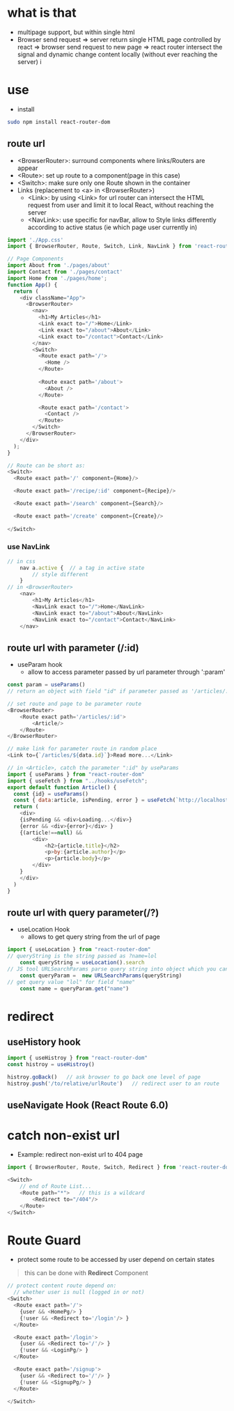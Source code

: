 # what is that
- multipage support, but within single html
- Browser send request => server return single HTML page controlled by react => browser send request to new page => react router intersect the signal and dynamic change content locally (without ever reaching the server) i

# use
- install
```bash
sudo npm install react-router-dom
```

## route url
- \<BrowserRouter>: surround components where links/Routers are appear
- \<Route>: set up route to a component(page in this case)
- \<Switch>: make sure only one Route shown in the container
- Links (replacement to \<a> in \<BrowserRouter>)
  - \<Link>: by using \<Link> for url router can intersect the HTML request from user and limit it to local React, without reaching the server
  - \<NavLink>: use specific for navBar, allow to Style links differently according to active status (ie which page user currently in)
```js
import './App.css'
import { BrowserRouter, Route, Switch, Link, NavLink } from 'react-router-dom';

// Page Components
import About from './pages/about'
import Contact from './pages/contact'
import Home from './pages/home';
function App() {
  return (
    <div className="App"> 
      <BrowserRouter>
        <nav>
          <h1>My Articles</h1>
          <Link exact to="/">Home</Link>
          <Link exact to="/about">About</Link>
          <Link exact to="/contact">Contact</Link>
        </nav>
        <Switch>      
          <Route exact path='/'>
            <Home />
          </Route>
          
          <Route exact path='/about'>
            <About />
          </Route>

          <Route exact path='/contact'>
            <Contact />
          </Route>
        </Switch>
      </BrowserRouter>
    </div>
  );
}
```
```js
// Route can be short as:
<Switch>
  <Route exact path='/' component={Home}/>

  <Route exact path='/recipe/:id' component={Recipe}/>

  <Route exact path='/search' component={Search}/>

  <Route exact path='/create' component={Create}/>
  
</Switch>
```
### use NavLink
```js
// in css
    nav a.active {  // a tag in active state
        // style different
    }
// in <BrowserRouter>
    <nav>
        <h1>My Articles</h1>
        <NavLink exact to="/">Home</NavLink>
        <NavLink exact to="/about">About</NavLink>
        <NavLink exact to="/contact">Contact</NavLink>
    </nav>
```

## route url with parameter (/:id)
- useParam hook
    - allow to access parameter passed by url parameter through ':param'
```js
const param = useParams()
// return an object with field "id" if parameter passed as '/articles/:id'
```
```js
// set route and page to be parameter route
<BrowserRouter>
    <Route exact path='/articles/:id'>
        <Article/>
    </Route>
</BrowserRouter>

// make link for parameter route in random place
<Link to={`/articles/${data.id}`}>Read more...</Link>

// in <Article>, catch the parameter ":id" by useParams
import { useParams } from "react-router-dom"
import { useFetch } from "../hooks/useFetch";
export default function Article() {
  const {id} = useParams()
  const { data:article, isPending, error } = useFetch(`http://localhost:3002/articles/${id}`)
  return (
    <div>
    {isPending && <div>Loading...</div>}
    {error && <div>{error}</div> }
    {(article!==null) && 
        <div>
            <h2>{article.title}</h2>
            <p>by:{article.author}</p> 
            <p>{article.body}</p> 
        </div>
    }  
    </div>
  )
}
```
## route url with query parameter(/?)
- useLocation Hook
  - allows to get query string from the url of page
```js
import { useLocation } from "react-router-dom"
// queryString is the string passed as ?name=lol
    const queryString = useLocation().search  
// JS tool URLSearchParams parse query string into object which you can "get()" query value
    const queryParam =  new URLSearchParams(queryString) 
// get query value "lol" for field "name"  
    const name = queryParam.get("name")  
```
# redirect
## useHistory hook

```js
import { useHistroy } from "react-router-dom"
const histroy = useHistroy()

histroy.goBack()   // ask browser to go back one level of page
histroy.push('/to/relative/urlRoute')   // redirect user to an route
```
## useNavigate Hook (React Route 6.0)

# catch non-exist url
- Example: redirect non-exist url to 404 page 
```js
import { BrowserRouter, Route, Switch, Redirect } from 'react-router-dom';

<Switch> 
    // end of Route List...
    <Route path="*">   // this is a wildcard
        <Redirect to="/404"/>
    </Route>
</Switch>
```

# Route Guard
- protect some route to be accessed by user depend on certain states
> this can be done with **Redirect** Component 
```js
// protect content route depend on:
  // whether user is null (logged in or not)
<Switch>
  <Route exact path='/'>
    {user && <HomePg/> }
    {!user && <Redirect to='/login'/> }
  </Route>

  <Route exact path='/login'>
    {user && <Redirect to='/'/> }
    {!user && <LoginPg/> }
  </Route>

  <Route exact path='/signup'>
    {user && <Redirect to='/'/> }
    {!user && <SignupPg/> }
  </Route>

</Switch>

```